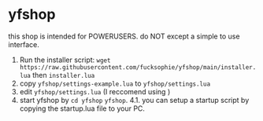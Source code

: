 # yfshop
this shop is intended for POWERUSERS.
do NOT except a simple to use interface.
1. Run the installer script: `wget https://raw.githubusercontent.com/fucksophie/yfshop/main/installer.lua` then `installer.lua`
2. copy `yfshop/settings-example.lua` to `yfshop/settings.lua`
3. edit `yfshop/settings.lua` (I reccomend using )
4. start yfshop by `cd yfshop` `yfshop`.
4.1. you can setup a startup script by copying the startup.lua file to your PC.
